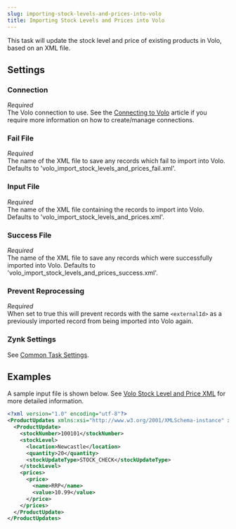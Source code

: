```yaml
---
slug: importing-stock-levels-and-prices-into-volo
title: Importing Stock Levels and Prices into Volo
---
```

This task will update the stock level and price of existing products in Volo, based on an XML file.

## Settings
### Connection
_Required_  
The Volo connection to use. See the [Connecting to Volo](connecting-to-volo) article if you require more information on how to create/manage connections.

### Fail File
_Required_  
The name of the XML file to save any records which fail to import into Volo. Defaults to 'volo_import_stock_levels_and_prices_fail.xml'.

### Input File
_Required_  
The name of the XML file containing the records to import into Volo. Defaults to 'volo_import_stock_levels_and_prices.xml'.

### Success File
_Required_  
The name of the XML file to save any records which were successfully imported into Volo. Defaults to 'volo_import_stock_levels_and_prices_success.xml'.

### Prevent Reprocessing
_Required_  
When set to true this will prevent records with the same `<externalId>` as a previously imported record from being imported into Volo again.

### Zynk Settings
See [Common Task Settings](common-task-settings).

## Examples
A sample input file is shown below. See [Volo Stock Level and Price XML](volo-stock-level-and-price-xml) for more detailed information.
```xml
<?xml version="1.0" encoding="utf-8"?>
<ProductUpdates xmlns:xsi="http://www.w3.org/2001/XMLSchema-instance" xmlns:xsd="http://www.w3.org/2001/XMLSchema">
  <ProductUpdate>
    <stockNumber>100101</stockNumber>
    <stockLevel>
      <location>Newcastle</location>
      <quantity>20</quantity>
      <stockUpdateType>STOCK_CHECK</stockUpdateType>
    </stockLevel>
    <prices>
      <price>
        <name>RRP</name>
        <value>10.99</value>
      </price>
    </prices>
  </ProductUpdate>
</ProductUpdates>
```